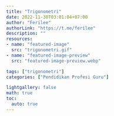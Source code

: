 ```yaml
---
title: "Trigonometri"
date: 2022-11-30T03:01:04+07:00
author: "Ferilee"
authorLink: "https://t.me/ferilee"
description: ""
resources:
- name: "featured-image"
  src: "trigonometri.gif"
- name: "featured-image-preview"
  src: "featured-image-preview.webp"

tags: ["trigonometri"]
categories: ["Pendidikan Profesi Guru"]

lightgallery: false
math: true
toc:
  auto: true
---
```

